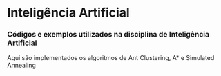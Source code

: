 # Inteligência Artificial

### Códigos e exemplos utilizados na disciplina de Inteligência Artificial

Aqui são implementados os algoritmos de Ant Clustering, A* e Simulated Annealing
